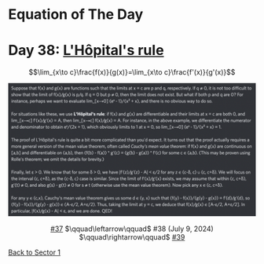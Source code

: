 # Equation of The Day

# Day 38: [L'Hôpital's rule](https://en.wikipedia.org/wiki/L%27H%C3%B4pital%27s_rule)

$$\lim_{x\to c}\frac{f(x)}{g(x)}=\lim_{x\to c}\frac{f'(x)}{g'(x)}$$

<picture><img alt="Day 38" src="0038.png"></picture>

<center><a href="0037.html">#37</a> $\qquad\leftarrow\qquad$ #38 (July 9, 2024) $\qquad\rightarrow\qquad$ <a href="0039.html">#39</a></center>

[Back to Sector 1](../0-63.md)